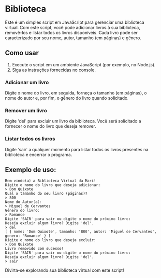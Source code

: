 # Biblioteca

Este é um simples script em JavaScript para gerenciar uma biblioteca virtual. Com este script, você pode adicionar livros à sua biblioteca, removê-los e listar todos os livros disponíveis. Cada livro pode ser caracterizado por seu nome, autor, tamanho (em páginas) e gênero.

## Como usar

1. Execute o script em um ambiente JavaScript (por exemplo, no Node.js).
2. Siga as instruções fornecidas no console.

### Adicionar um livro

Digite o nome do livro, em seguida, forneça o tamanho (em páginas), o nome do autor e, por fim, o gênero do livro quando solicitado.

### Remover um livro

Digite 'del' para excluir um livro da biblioteca. Você será solicitado a fornecer o nome do livro que deseja remover.

### Listar todos os livros

Digite 'sair' a qualquer momento para listar todos os livros presentes na biblioteca e encerrar o programa.

## Exemplo de uso:

```
Bem vindo(a) a Biblioteca Virtual da Mari!
Digite o nome do livro que deseja adicionar:
> Dom Quixote
Qual o tamanho do seu livro (páginas)?
> 800
Nome do Autor(a):
> Miguel de Cervantes
Gênero do livro:
> Romance
Digite 'SAIR' para sair ou digite o nome do próximo livro:
Deseja excluir algum livro? Digite 'del'.
> del
[ { nome: 'Dom Quixote', tamanho: '800', autor: 'Miguel de Cervantes', genero: 'Romance' } ]
Digite o nome do livro que deseja excluir:
> Dom Quixote
Livro removido com sucesso!
Digite 'SAIR' para sair ou digite o nome do próximo livro:
Deseja excluir algum livro? Digite 'del'.
> sair
```

Divirta-se explorando sua biblioteca virtual com este script!

